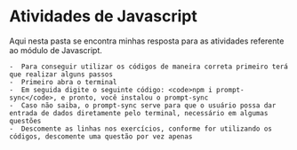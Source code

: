 # Atividades de Javascript

Aqui nesta pasta se encontra minhas resposta para as atividades referente ao módulo de Javascript.

    -  Para conseguir utilizar os códigos de maneira correta primeiro terá que realizar alguns passos
    -  Primeiro abra o terminal 
    -  Em seguida digite o seguinte código: <code>npm i prompt-sync</code>, e pronto, você instalou o prompt-sync
    -  Caso não saiba, o prompt-sync serve para que o usuário possa dar entrada de dados diretamente pelo terminal, necessário em algumas questões
    -  Descomente as linhas nos exercícios, conforme for utilizando os códigos, descomente uma questão por vez apenas
    